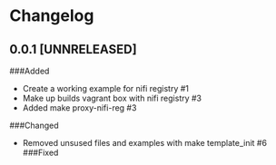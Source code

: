 # Changelog

## 0.0.1 [UNNRELEASED]

###Added
- Create a working example for nifi registry #1
- Make up builds vagrant box with nifi registry #3
- Added make proxy-nifi-reg #3

###Changed
- Removed unsused files and examples with make template_init #6
###Fixed

